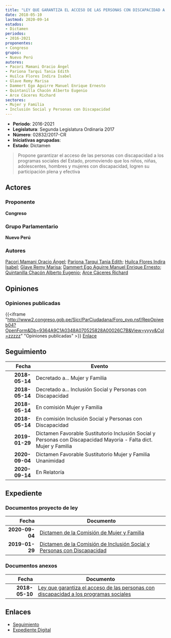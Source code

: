 ```yaml
---
title: "LEY QUE GARANTIZA EL ACCESO DE LAS PERSONAS CON DISCAPACIDAD A LOS PROGRAMAS SOCIALES"
date: 2018-05-10
lastmod: 2020-09-14
estados:
- Dictamen
periodos:
- 2016-2021
proponentes:
- Congreso
grupos:
- Nuevo Perú
autores:
- Pacori Mamani Oracio Ángel
- Pariona Tarqui Tania Edith
- Huilca Flores Indira Isabel
- Glave Remy Marisa
- Dammert Ego Aguirre Manuel Enrique Ernesto
- Quintanilla Chacón Alberto Eugenio
- Arce Cáceres Richard
sectores:
- Mujer y Familia
- Inclusión Social y Personas con Discapacidad
---
```

- **Periodo**: 2016-2021
- **Legislatura**: Segunda Legislatura Ordinaria 2017
- **Número**: 02832/2017-CR
- **Iniciativas agrupadas**: 
- **Estado**: Dictamen

> Propone garantizar el acceso de las personas con discapacidad a los programas sociales del Estado, promoviendo que los niños, niñas, adolescentes, hombres y mujeres con discapacidad, logren su participación plena y efectiva


## Actores

### Proponente

**Congreso**

### Grupo Parlamentario

**Nuevo Perú**

### Autores

[Pacori Mamani Oracio Ángel](mailto:mailto:opacori@congreso.gob.pe); [Pariona Tarqui Tania Edith](mailto:mailto:tpariona@congreso.gob.pe); [Huilca Flores Indira Isabel](mailto:mailto:ihuilca@congreso.gob.pe); [Glave Remy Marisa](mailto:mailto:mglave@congreso.gob.pe); [Dammert Ego Aguirre Manuel Enrique Ernesto](mailto:mailto:mdammert@congreso.gob.pe); [Quintanilla Chacón Alberto Eugenio](mailto:mailto:aquintanilla@congreso.gob.pe); [Arce Cáceres Richard](mailto:mailto:rarce@congreso.gob.pe)

## Opiniones

### Opiniones publicadas

{{<iframe "http://www2.congreso.gob.pe/Sicr/ParCiudadana/Foro_pvp.nsf/RepOpiweb04?OpenForm&Db=9364A9C1A0348A070525828A00026C7B&View=yyyy&Col=zzzzz" "Opiniones publicadas" >}}
[Enlace](http://www2.congreso.gob.pe/Sicr/ParCiudadana/Foro_pvp.nsf/RepOpiweb04?OpenForm&Db=9364A9C1A0348A070525828A00026C7B&View=yyyy&Col=zzzzz)


## Seguimiento

| Fecha | Evento |
|------:|--------|
| **2018-05-14** | Decretado a... Mujer y Familia |
| **2018-05-14** | Decretado a... Inclusión Social y Personas con Discapacidad |
| **2018-05-14** | En comisión Mujer y Familia |
| **2018-05-14** | En comisión Inclusión Social y Personas con Discapacidad |
| **2019-01-29** | Dictamen Favorable Sustitutorio Inclusión Social y Personas con Discapacidad Mayoria - Falta dict. Mujer y Familia |
| **2020-09-04** | Dictamen Favorable Sustitutorio Mujer y Familia Unanimidad |
| **2020-09-14** | En Relatoría |

## Expediente

### Documentos proyecto de ley

| Fecha | Documento |
|------:|-----------|
| **2020-09-04** | [Dictamen de la Comisión de Mujer y Familia](http://www.leyes.congreso.gob.pe/Documentos/2016_2021/Dictamenes/Proyectos_de_Ley/02832DC16MAY20200904.pdf) |
| **2019-01-29** | [Dictamen de la Comisión de Inclusión Social y Personas con Discapacidad](http://www.leyes.congreso.gob.pe/Documentos/2016_2021/Dictamenes/Proyectos_de_Ley/02832DC13MAY20190129.pdf) |

### Documentos anexos

| Fecha | Documento |
|------:|-----------|
| **2018-05-10** | [Ley que garantiza el acceso de las personas con discapacidad a los programas sociales](http://www.leyes.congreso.gob.pe/Documentos/2016_2021/Proyectos_de_Ley_y_de_Resoluciones_Legislativas/PL0283220180510..pdf) |

## Enlaces

- [Seguimiento](http://www2.congreso.gob.pe/Sicr/TraDocEstProc/CLProLey2016.nsf/f7fff46988ca05b1052578e100829cc7/855c89639ed9cbcd0525828a00075217?OpenDocument)
- [Expediente Digital](http://www2.congreso.gob.pe/Sicr/TraDocEstProc/CLProLey2016.nsf/f7fff46988ca05b1052578e100829cc7/855c89639ed9cbcd0525828a00075217?OpenDocument&Click=05257FB7005EB655.eb71d0cf91d8294e05256cdf006b5706/$Body/0.1C6C)

